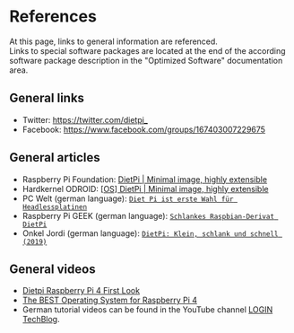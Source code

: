 # References

At this page, links to general information are referenced.  
Links to special software packages are located at the end of the according software package description in the "Optimized Software" documentation area.

## General links

- Twitter: <https://twitter.com/dietpi_>
- Facebook: <https://www.facebook.com/groups/167403007229675>

## General articles

- Raspberry Pi Foundation: [DietPi | Minimal image, highly extensible](https://www.raspberrypi.org/forums/viewtopic.php?t=285096)
- Hardkernel ODROID: [[OS] DietPi | Minimal image, highly extensible](https://forum.odroid.com/viewtopic.php?t=40392)
- PC Welt (german language): [`Diet Pi ist erste Wahl für Headlessplatinen`](https://www.pcwelt.de/a/diet-pi-ist-erste-wahl-fuer-headlessplatinen,3452321)
- Raspberry Pi GEEK (german language): [`Schlankes Raspbian-Derivat DietPi`](https://www.raspberry-pi-geek.de/ausgaben/rpg/2017/10/schlankes-raspbian-derivat-dietpi/)
- Onkel Jordi (german language): [`DietPi: Klein, schlank und schnell (2019)`](https://onkeljordi.de/2019/01/dietpi-klein-schlank-und-schnell-2019/)

## General videos

- [Dietpi Raspberry Pi 4 First Look](https://www.youtube.com/watch?v=LoKBZ-a4JNE)
- [The BEST Operating System for Raspberry Pi 4](https://www.youtube.com/watch?v=g8oiM_21gX8)
- German tutorial videos can be found in the YouTube channel [LOGIN TechBlog](https://www.youtube.com/channel/UCpq1BGhcC6UZZUH-dst8YMg).
